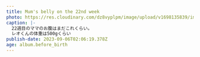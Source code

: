 ```yaml
---
title: Mum's belly on the 22nd week
photo: https://res.cloudinary.com/dz8vyplpm/image/upload/v1698135839/img_7535_snloc8.jpg
caption: |-
  22週目のママのお腹はまだこれくらい。
  レオくんの体重は500gくらい
publish-date: 2023-09-06T02:06:19.378Z
age: album.before_birth
---
```

